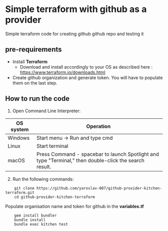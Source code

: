 # Simple terraform with github as a provider
Simple terraform code for creating github github repo and testing it
 
## pre-requirements

- Install **Terraform**
    - Download and install accordingly to your OS as described here : https://www.terraform.io/downloads.html
- Create github organization and generate token. You will have to populate them on the last step.

## How to run the code
1. Open Command Line Interpreter: 

 OS system | Operation
 ------------ | -------------
| Windows | Start menu -> Run and type cmd |
| Linux  |Start terminal |
| macOS | Press Command - spacebar to launch Spotlight and type "Terminal," then double-click the search result. |

2. Run the following commands:
```
    git clone https://github.com/yaroslav-007/github-provider-kitchen-terraform.git
    cd github-provider-kitchen-terraform
```
Populate organisation name and token for github in the **variables.tf**
```
    gem install bundler
    bundle install
    bundle exec kitchen test
```
